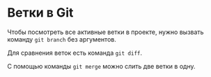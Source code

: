 # Ветки в Git  

Чтобы посмотреть все активные ветки в проекте, нужно вызвать команду `git branch` без аргументов. 

Для сравнения веток есть команда `git diff`. 

С помощью команды `git merge` можно слить две ветки в одну. 